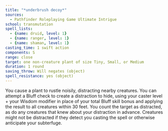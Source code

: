 ```yaml
---
title: "*underbrush decoy*"
sources:
  - Pathfinder Roleplaying Game Ultimate Intrigue
school: transmutation
spell_lists:
  - {name: druid, level: 1}
  - {name: ranger, level: 1}
  - {name: shaman, level: 1}
casting_time: 1 swift action
components: S
range: close
target: one non-creature plant of size Tiny, Small, or Medium
duration: 1 round
saving_throw: Will negates (object)
spell_resistance: yes (object)
---
```


You cause a plant to rustle noisily, distracting nearby creatures. You can attempt a Bluff check to create a distraction to hide, using your caster level + your Wisdom modifier in place of your total Bluff skill bonus and applying the result to all creatures within 30 feet. You count the target as distracted, as do any creatures that knew about your distraction in advance. Creatures might not be distracted if they detect you casting the spell or otherwise anticipate your subterfuge.

